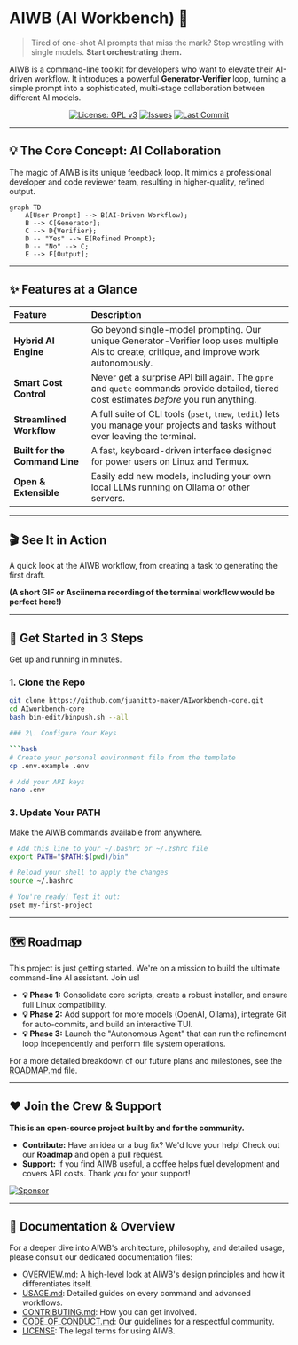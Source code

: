 # AIWB (AI Workbench) 🤖

> Tired of one-shot AI prompts that miss the mark? Stop wrestling with single models. **Start orchestrating them.**

AIWB is a command-line toolkit for developers who want to elevate their AI-driven workflow. It introduces a powerful **Generator-Verifier** loop, turning a simple prompt into a sophisticated, multi-stage collaboration between different AI models.

<div align="center">

[![License: GPL v3](https://img.shields.io/badge/License-GPLv3-blue.svg?style=for-the-badge)](https://www.gnu.org/licenses/gpl-3.0)
[![Issues](https://img.shields.io/github/issues/juanitto-maker/AIworkbench-core?style=for-the-badge&color=brightgreen)](https://github.com/juanitto-maker/AIworkbench-core/issues)
[![Last Commit](https://img.shields.io/github/last-commit/juanitto-maker/AIworkbench-core?style=for-the-badge)](https://github.com/juanitto-maker/AIworkbench-core/commits/main)
</div>

---

## 💡 The Core Concept: AI Collaboration

The magic of AIWB is its unique feedback loop. It mimics a professional developer and code reviewer team, resulting in higher-quality, refined output.

```mermaid
graph TD
    A[User Prompt] --> B(AI-Driven Workflow);
    B --> C[Generator];
    C --> D{Verifier};
    D -- "Yes" --> E(Refined Prompt);
    D -- "No" --> C;
    E --> F[Output];
```

---

## ✨ Features at a Glance

| Feature | Description |
| :--- | :--- |
| **Hybrid AI Engine** | Go beyond single-model prompting. Our unique Generator-Verifier loop uses multiple AIs to create, critique, and improve work autonomously. |
| **Smart Cost Control** | Never get a surprise API bill again. The `gpre` and `quote` commands provide detailed, tiered cost estimates *before* you run anything. |
| **Streamlined Workflow** | A full suite of CLI tools (`pset`, `tnew`, `tedit`) lets you manage your projects and tasks without ever leaving the terminal. |
| **Built for the Command Line** | A fast, keyboard-driven interface designed for power users on Linux and Termux. |
| **Open & Extensible** | Easily add new models, including your own local LLMs running on Ollama or other servers. |

---

## 🎬 See It in Action

A quick look at the AIWB workflow, from creating a task to generating the first draft.

**(A short GIF or Asciinema recording of the terminal workflow would be perfect here\!)**

---

## 🚀 Get Started in 3 Steps

Get up and running in minutes.

### 1. Clone the Repo

```bash
git clone https://github.com/juanitto-maker/AIworkbench-core.git
cd AIworkbench-core
bash bin-edit/binpush.sh --all

### 2\. Configure Your Keys

```bash
# Create your personal environment file from the template
cp .env.example .env

# Add your API keys
nano .env
```

### 3\. Update Your PATH

Make the AIWB commands available from anywhere.

```bash
# Add this line to your ~/.bashrc or ~/.zshrc file
export PATH="$PATH:$(pwd)/bin"

# Reload your shell to apply the changes
source ~/.bashrc

# You're ready! Test it out:
pset my-first-project
```

---

## 🗺️ Roadmap

This project is just getting started. We're on a mission to build the ultimate command-line AI assistant. Join us!

* **💡 Phase 1:** Consolidate core scripts, create a robust installer, and ensure full Linux compatibility.
* **💡 Phase 2:** Add support for more models (OpenAI, Ollama), integrate Git for auto-commits, and build an interactive TUI.
* **💡 Phase 3:** Launch the "Autonomous Agent" that can run the refinement loop independently and perform file system operations.

For a more detailed breakdown of our future plans and milestones, see the [ROADMAP.md](ROADMAP.md) file.

---

## ❤️ Join the Crew & Support

**This is an open-source project built by and for the community.**

* **Contribute:** Have an idea or a bug fix? We'd love your help! Check out our **Roadmap** and open a pull request.
* **Support:** If you find AIWB useful, a coffee helps fuel development and covers API costs. Thank you for your support!

<a href="https://github.com/sponsors/juanitto-maker">
<img src="https://img.shields.io/static/v1?label=Sponsor&message=%E2%9D%A4&logo=GitHub&color=%23fe8e86" alt="Sponsor">
</a>

---

## 📄 Documentation & Overview

For a deeper dive into AIWB's architecture, philosophy, and detailed usage, please consult our dedicated documentation files:

* [OVERVIEW.md](OVERVIEW.md): A high-level look at AIWB's design principles and how it differentiates itself.
* [USAGE.md](USAGE.md): Detailed guides on every command and advanced workflows.
* [CONTRIBUTING.md](CONTRIBUTING.md): How you can get involved.
* [CODE_OF_CONDUCT.md](CODE_OF_CONDUCT.md): Our guidelines for a respectful community.
* [LICENSE](LICENSE): The legal terms for using AIWB.

